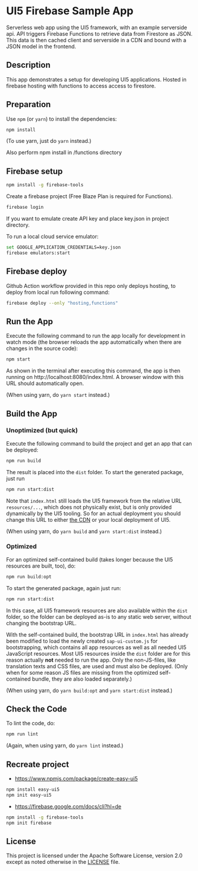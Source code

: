 # UI5 Firebase Sample App

Serverless web app using the UI5 framework, with an example serverside api. API triggers Firebase Functions to retrieve data from Firestore as JSON. This data is then cached client and serverside in a CDN and bound with a JSON model in the frontend.

## Description

This app demonstrates a setup for developing UI5 applications. 
Hosted in firebase hosting with functions to access access to firestore.

## Preparation

Use `npm` (or `yarn`) to install the dependencies:

```sh
npm install
```

(To use yarn, just do `yarn` instead.)

Also perform npm install in /functions directory

## Firebase setup
```sh
npm install -g firebase-tools
```

Create a firebase project (Free Blaze Plan is required for Functions).

```sh
firebase login
```

If you want to emulate create API key and place key.json in project directory.

To run a local cloud service emulator:
```sh
set GOOGLE_APPLICATION_CREDENTIALS=key.json
firebase emulators:start
```

## Firebase deploy
Github Action workflow provided in this repo only deploys hosting, to deploy from local run following command:
```sh
firebase deploy --only "hosting,functions"
```

## Run the App

Execute the following command to run the app locally for development in watch mode (the browser reloads the app automatically when there are changes in the source code):

```sh
npm start
```

As shown in the terminal after executing this command, the app is then running on http://localhost:8080/index.html. A browser window with this URL should automatically open.

(When using yarn, do `yarn start` instead.)

## Build the App

### Unoptimized (but quick)

Execute the following command to build the project and get an app that can be deployed:

```sh
npm run build
```

The result is placed into the `dist` folder. To start the generated package, just run

```sh
npm run start:dist
```

Note that `index.html` still loads the UI5 framework from the relative URL `resources/...`, which does not physically exist, but is only provided dynamically by the UI5 tooling. So for an actual deployment you should change this URL to either [the CDN](https://sdk.openui5.org/#/topic/2d3eb2f322ea4a82983c1c62a33ec4ae) or your local deployment of UI5.

(When using yarn, do `yarn build` and `yarn start:dist` instead.)

### Optimized

For an optimized self-contained build (takes longer because the UI5 resources are built, too), do:

```sh
npm run build:opt
```

To start the generated package, again just run:

```sh
npm run start:dist
```

In this case, all UI5 framework resources are also available within the `dist` folder, so the folder can be deployed as-is to any static web server, without changing the bootstrap URL.

With the self-contained build, the bootstrap URL in `index.html` has already been modified to load the newly created `sap-ui-custom.js` for bootstrapping, which contains all app resources as well as all needed UI5 JavaScript resources. Most UI5 resources inside the `dist` folder are for this reason actually **not** needed to run the app. Only the non-JS-files, like translation texts and CSS files, are used and must also be deployed. (Only when for some reason JS files are missing from the optimized self-contained bundle, they are also loaded separately.)

(When using yarn, do `yarn build:opt` and `yarn start:dist` instead.)

## Check the Code

To lint the code, do:

```sh
npm run lint
```

(Again, when using yarn, do `yarn lint` instead.)

## Recreate project
- https://www.npmjs.com/package/create-easy-ui5
```sh
npm install easy-ui5
npm init easy-ui5
```
- https://firebase.google.com/docs/cli?hl=de
```sh
npm install -g firebase-tools
npm init firebase
```

## License

This project is licensed under the Apache Software License, version 2.0 except as noted otherwise in the [LICENSE](LICENSE) file.
